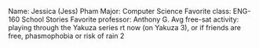 Name: Jessica (Jess) Pham
Major: Computer Science
Favorite class: ENG-160 School Stories
Favorite professor: Anthony G.
Avg free-sat activity: playing through the Yakuza series rt now (on Yakuza 3), or if friends are free, phasmophobia or risk of rain 2